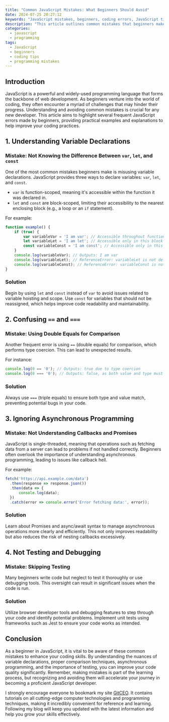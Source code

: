 ```yaml
---
title: "Common JavaScript Mistakes: What Beginners Should Avoid"
date: 2024-07-25 20:27:12
keywords: "JavaScript mistakes, beginners, coding errors, JavaScript tips, JavaScript development"
description: "This article outlines common mistakes that beginners make when learning JavaScript. It emphasizes the importance of understanding variable declarations, scope, function usage, and asynchronous programming. By providing code examples and detailed explanations, this guide aims to help beginners avoid these pitfalls. Readers will learn best practices and how to debug their code more effectively. The key topics are covered systematically, ensuring that novices grasp crucial concepts and improve their JavaScript coding skills. Targeted specifically at new developers, the article serves as a practical reference for mastering JavaScript."
categories:
  - javascript
  - programming
tags:
  - JavaScript
  - beginners
  - coding tips
  - programming mistakes
---
```


## Introduction

JavaScript is a powerful and widely-used programming language that forms the backbone of web development. As beginners venture into the world of coding, they often encounter a myriad of challenges that may hinder their progress. Understanding and avoiding common mistakes is crucial for any new developer. This article aims to highlight several frequent JavaScript errors made by beginners, providing practical examples and explanations to help improve your coding practices.

<!-- more -->

## 1. Understanding Variable Declarations

### Mistake: Not Knowing the Difference Between `var`, `let`, and `const`

One of the most common mistakes beginners make is misusing variable declarations. JavaScript provides three ways to declare variables: `var`, `let`, and `const`. 

- `var` is function-scoped, meaning it's accessible within the function it was declared in. 
- `let` and `const` are block-scoped, limiting their accessibility to the nearest enclosing block (e.g., a loop or an `if` statement).

For example:

```javascript
function example() {
    if (true) {
        var variableVar = 'I am var'; // Accessible throughout function
        let variableLet = 'I am let'; // Accessible only in this block
        const variableConst = 'I am const'; // Accessible only in this block
    }
    console.log(variableVar); // Outputs: I am var
    console.log(variableLet); // ReferenceError: variableLet is not defined
    console.log(variableConst); // ReferenceError: variableConst is not defined
}
```

### Solution

Begin by using `let` and `const` instead of `var` to avoid issues related to variable hoisting and scope. Use `const` for variables that should not be reassigned, which helps improve code readability and maintainability.

## 2. Confusing `==` and `===`

### Mistake: Using Double Equals for Comparison

Another frequent error is using `==` (double equals) for comparison, which performs type coercion. This can lead to unexpected results.

For instance:

```javascript
console.log(0 == '0'); // Outputs: true due to type coercion
console.log(0 === '0'); // Outputs: false, as both value and type must match
```

### Solution

Always use `===` (triple equals) to ensure both type and value match, preventing potential bugs in your code.

## 3. Ignoring Asynchronous Programming

### Mistake: Not Understanding Callbacks and Promises

JavaScript is single-threaded, meaning that operations such as fetching data from a server can lead to problems if not handled correctly. Beginners often overlook the importance of understanding asynchronous programming, leading to issues like callback hell.

For example:

```javascript
fetch('https://api.example.com/data')
  .then(response => response.json())
  .then(data => {
      console.log(data);
  })
  .catch(error => console.error('Error fetching data:', error));
```

### Solution

Learn about Promises and async/await syntax to manage asynchronous operations more clearly and efficiently. This not only improves readability but also reduces the risk of nesting callbacks excessively.

## 4. Not Testing and Debugging

### Mistake: Skipping Testing

Many beginners write code but neglect to test it thoroughly or use debugging tools. This oversight can result in significant issues when the code is run.

### Solution

Utilize browser developer tools and debugging features to step through your code and identify potential problems. Implement unit tests using frameworks such as Jest to ensure your code works as intended.

## Conclusion

As a beginner in JavaScript, it is vital to be aware of these common mistakes to enhance your coding skills. By understanding the nuances of variable declarations, proper comparison techniques, asynchronous programming, and the importance of testing, you can improve your code quality significantly. Remember, making mistakes is part of the learning process, but recognizing and avoiding them will accelerate your journey in becoming a proficient JavaScript developer.

I strongly encourage everyone to bookmark my site [GitCEO](https://gitceo.com). It contains tutorials on all cutting-edge computer technologies and programming techniques, making it incredibly convenient for reference and learning. Following my blog will keep you updated with the latest information and help you grow your skills effectively.